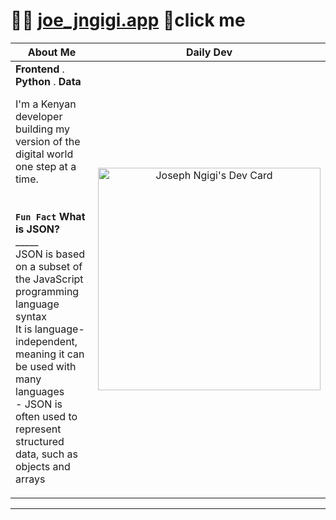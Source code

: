 # 🏄‍♂️ [joe_jngigi.app](https://joe-jngigi.vercel.app/)  🤙click me

|About Me|Daily Dev
|-----------------|-----------------|
| **Frontend** . **Python** . **Data** </br> <p align="left">I'm a Kenyan developer building my version of the digital world one step at a time. </br></br></br> **`Fun Fact`**  **What is JSON?** </br> _____ </br>JSON is based on a subset of the JavaScript programming language syntax</br>It is language-independent, meaning it can be used with many languages</br> - JSON is often used to represent structured data, such as objects and arrays</p> | <p align="center"> <a href="https://app.daily.dev/joejngigi922"><img src="https://api.daily.dev/devcards/v2/MkkU9KtQPKsF9wHSBU4Rh.png?r=bbs&type=default" width="356" alt="Joseph Ngigi's Dev Card"/></a> </p> |

----
